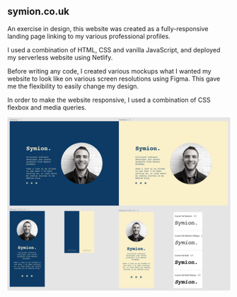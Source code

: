 ## symion.co.uk

An exercise in design, this website was created as a fully-responsive landing page linking to my various professional profiles. 

I used a combination of HTML, CSS and vanilla JavaScript, and deployed my serverless website using Netlify. 

Before writing any code, I created various mockups what I wanted my website to look like on various screen resolutions using Figma. This gave me the flexibility to easily change my design. 

In order to make the website responsive, I used a combination of CSS flexbox and media queries.


![Figma](./public/figma.png)
